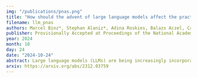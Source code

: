 ```yaml
---
img: "/publications/pnas.png"
title: "How should the advent of large language models affect the practice of science?"
filename: llm_pnas
authors: Marcel Binz*, Stephan Alaniz*, Adina Roskies, Balazs Aczel, Carl T. Bergstrom, Colin Allen, Daniel Schad, Dirk Wulff, Jevin D. West, Qiong Zhang, Richard M. Shiffrin, Samuel J. Gershman, Ven Popov, Emily M. Bender, Marco Marelli, Matthew M. Botvinick, Zeynep Akata, Eric Schulz
publisher: Provisionally Accepted at Proceedings of the National Academy of Sciences (PNAS)
year: 2024
month: 10
day: 24
date: "2024-10-24"
abstract: Large language models (LLMs) are being increasingly incorporated into scientific workflows. However, we have yet to fully grasp the implications of this integration. How should the advent of large language models affect the practice of science? For this opinion piece, we have invited four diverse groups of scientists to reflect on this query, sharing their perspectives and engaging in debate. Schulz et al. make the argument that working with LLMs is not fundamentally different from working with human collaborators, while Bender et al. argue that LLMs are often misused and over-hyped, and that their limitations warrant a focus on more specialized, easily interpretable tools. Marelli et al. emphasize the importance of transparent attribution and responsible use of LLMs. Finally, Botvinick and Gershman advocate that humans should retain responsibility for determining the scientific roadmap. To facilitate the discussion, the four perspectives are complemented with a response from each group. By putting these different perspectives in conversation, we aim to bring attention to important considerations within the academic community regarding the adoption of LLMs and their impact on both current and future scientific practices.
arxiv: https://arxiv.org/abs/2312.03759
---
```

